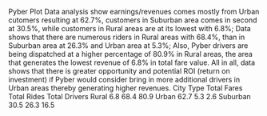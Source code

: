 Pyber Plot
Data analysis show earnings/revenues comes mostly from Urban cutomers resulting at 62.7%, customers in Suburban area comes in second at 30.5%, while customers in Rural areas are at its lowest with 6.8%; Data shows that there are numerous riders in Rural areas with 68.4%, than in Suburban area at 26.3% and Urban area at 5.3%;  Also, Pyber drivers are being dispatched at a higher percentage of 80.9% in Rural areas, the area that generates the lowest revenue of 6.8% in total fare value.  All in all, data shows that there is greater opportunity and potential ROI (return on investment) if Pyber would consider bring in more additional drivers in Urban areas thereby generating higher revenues.
City Type	Total Fares	Total Rides	Total Drivers
Rural	    6.8	        68.4	      80.9
Urban	    62.7	      5.3	        2.6
Suburban	30.5	      26.3	      16.5
